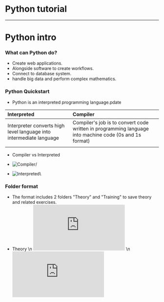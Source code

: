 # Python tutorial
***
# Python intro

###  What can Python do?
- Create web applications.
- Alongside software to create workflows.
- Connect to database system.
- handle big data and perform complex mathematics.
### Python Quickstart
- Python is an interpreted programming language.pdate

|Interpreted|Compiler|
| :-------------------------------------------------------- | :---------------------------------------------------------- |
|Interpreter converts high level language into intermediate language|Compiler's job is to convert code written in programming language into machine code (0s and 1s format)|
|||
- Compiler vs Interpreted
- ![Compiler](https://st.quantrimang.com/photos/image/2023/07/13/so-sanh-compiler-va-interpreter-1.png)/

- ![Interpreted](https://st.quantrimang.com/photos/image/2023/07/13/so-sanh-compiler-va-interpreter-2.png)\

### Folder format
- The format includes 2 folders "Theory" and "Training" to save theory and related exercises.
- Theory \n
![Python Get Started](https://github.com/tasubaki/LearnProgrammingSkills/blob/main/Theory/1GetStart.py) \n
![Python Variables](https://github.com/tasubaki/LearnProgrammingSkills/blob/main/Theory/2Veriables.py)